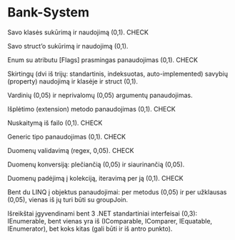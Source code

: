 # Bank-System
<p>Savo klasės sukūrimą ir naudojimą (0,1). CHECK </p>
<p>Savo struct’o sukūrimą ir naudojimą (0,1). </p>
<p>Enum su atributu [Flags] prasmingas panaudojimas (0,1). CHECK </p>
<p>Skirtingų (dvi iš trijų: standartinis, indeksuotas, auto-implemented) savybių (property) naudojimą ir klasėje ir struct (0,1). </p>
<p>Vardinių (0,05) ir neprivalomų (0,05) argumentų panaudojimas. </p>
<p>Išplėtimo (extension) metodo panaudojimas (0,1). CHECK </p>
<p>Nuskaitymą iš failo (0,1). CHECK </p>
<p>Generic tipo panaudojimas (0,1). CHECK </p>
<p>Duomenų validavimą (regex, 0,05). CHECK </p>
<p>Duomenų konversiją: plečiančią (0,05) ir siaurinančią (0,05). </p>
<p>Duomenų padėjimą į kolekciją, iteravimą per ją (0,1). CHECK </p>
<p>Bent du LINQ į objektus panaudojimai: per metodus (0,05) ir per užklausas (0,05), vienas iš jų turi būti su groupJoin. </p>
<p>Išreikštai įgyvendinami bent 3 .NET standartiniai interfeisai (0,3):
IEnumerable,
bent vienas yra iš (IComparable, IComparer, IEquatable, IEnumerator),
bet koks kitas (gali būti ir iš antro punkto). </p>
